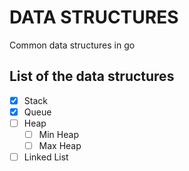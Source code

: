 # DATA STRUCTURES

Common data structures in go

## List of the data structures

- [x] Stack
- [x] Queue
- [ ] Heap
  - [ ] Min Heap
  - [ ] Max Heap
- [ ] Linked List
